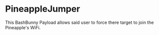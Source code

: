 # PineappleJumper
This BashBunny Payload allows said user to force there target to join the Pineapple's WiFi.
